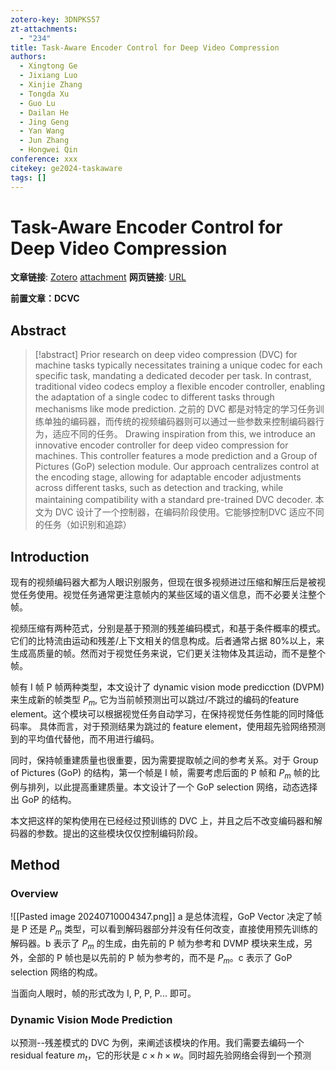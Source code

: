 ```yaml
---
zotero-key: 3DNPKS57
zt-attachments:
  - "234"
title: Task-Aware Encoder Control for Deep Video Compression
authors:
  - Xingtong Ge
  - Jixiang Luo
  - Xinjie Zhang
  - Tongda Xu
  - Guo Lu
  - Dailan He
  - Jing Geng
  - Yan Wang
  - Jun Zhang
  - Hongwei Qin
conference: xxx
citekey: ge2024-taskaware
tags: []
---
```

# Task-Aware Encoder Control for Deep Video Compression

**文章链接**: [Zotero](zotero://select/library/items/3DNPKS57) [attachment](<file:///home/ilot/Zotero/storage/Z4K59GRE/Ge%20%E7%AD%89%20-%202024%20-%20Task-Aware%20Encoder%20Control%20for%20Deep%20Video%20Compress.pdf>)
**网页链接**: [URL](https://openaccess.thecvf.com/content/CVPR2024/html/Ge_Task-Aware_Encoder_Control_for_Deep_Video_Compression_CVPR_2024_paper.html)


**前置文章：DCVC**
## Abstract

>[!abstract]
>Prior research on deep video compression (DVC) for machine tasks typically necessitates training a unique codec for each specific task, mandating a dedicated decoder per task. In contrast, traditional video codecs employ a flexible encoder controller, enabling the adaptation of a single codec to different tasks through mechanisms like mode prediction.
>之前的 DVC 都是对特定的学习任务训练单独的编码器，而传统的视频编码器则可以通过一些参数来控制编码器行为，适应不同的任务。
Drawing inspiration from this, we introduce an innovative encoder controller for deep video compression for machines. This controller features a mode prediction and a Group of Pictures (GoP) selection module. Our approach centralizes control at the encoding stage, allowing for adaptable encoder adjustments across different tasks, such as detection and tracking, while maintaining compatibility with a standard pre-trained DVC decoder. 
本文为 DVC 设计了一个控制器，在编码阶段使用。它能够控制DVC 适应不同的任务（如识别和追踪）





## Introduction
现有的视频编码器大都为人眼识别服务，但现在很多视频进过压缩和解压后是被视觉任务使用。视觉任务通常更注意帧内的某些区域的语义信息，而不必要关注整个帧。

视频压缩有两种范式，分别是基于预测的残差编码模式，和基于条件概率的模式。它们的比特流由运动和残差/上下文相关的信息构成。后者通常占据 80%以上，来生成高质量的帧。然而对于视觉任务来说，它们更关注物体及其运动，而不是整个帧。

帧有 I 帧 P 帧两种类型，本文设计了 dynamic vision mode predicction (DVPM) 来生成新的帧类型 $P_m$, 它为当前帧预测出可以跳过/不跳过的编码的feature element。这个模块可以根据视觉任务自动学习，在保持视觉任务性能的同时降低码率。
具体而言，对于预测结果为跳过的 feature element，使用超先验网络预测到的平均值代替他，而不用进行编码。

同时，保持帧重建质量也很重要，因为需要提取帧之间的参考关系。对于 Group of Pictures (GoP) 的结构，第一个帧是 I 帧，需要考虑后面的 P 帧和 $P_m$ 帧的比例与排列，以此提高重建质量。本文设计了一个 GoP selection 网络，动态选择出 GoP 的结构。

本文把这样的架构使用在已经经过预训练的 DVC 上，并且之后不改变编码器和解码器的参数。提出的这些模块仅仅控制编码阶段。

##  Method

### Overview

![[Pasted image 20240710004347.png]]
a 是总体流程，GoP Vector 决定了帧是 P 还是 $P_m$ 类型，可以看到解码器部分并没有任何改变，直接使用预先训练的解码器。b 表示了 $P_m$ 的生成，由先前的 P 帧为参考和 DVMP 模块来生成，另外，全部的 P 帧也是以先前的 P 帧为参考的，而不是 $P_m$。c 表示了 GoP selection 网络的构成。

当面向人眼时，帧的形式改为 I, P, P, P... 即可。


### Dynamic Vision Mode Prediction

以预测--残差模式的 DVC 为例，来阐述该模块的作用。我们需要去编码一个 residual feature $m_t$，它的形状是 $c\times h\times w$。同时超先验网络会得到一个预测


